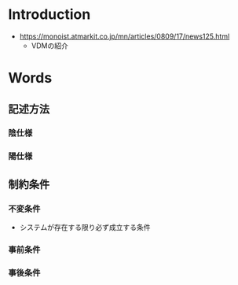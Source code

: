 # Introduction

* https://monoist.atmarkit.co.jp/mn/articles/0809/17/news125.html
    * VDMの紹介

# Words

## 記述方法

### 陰仕様

### 陽仕様

## 制約条件

### 不変条件

* システムが存在する限り必ず成立する条件

### 事前条件

### 事後条件
